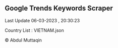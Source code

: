 

## Google Trends Keywords Scraper 
 
Last Update 06-03-2023 , 20:30:23

Country List :
VIETNAM.json



© Abdul Muttaqin 

